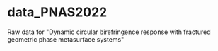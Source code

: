 # data_PNAS2022
Raw data for "Dynamic circular birefringence response with fractured geometric phase metasurface systems"
